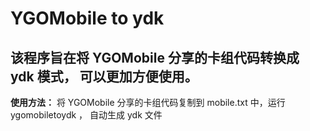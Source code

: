 YGOMobile to ydk
=================
该程序旨在将 YGOMobile 分享的卡组代码转换成 ydk 模式， 可以更加方便使用。
----------
**使用方法：**
将 YGOMobile 分享的卡组代码复制到 mobile.txt 中，运行 ygomobiletoydk ，
自动生成 ydk 文件

